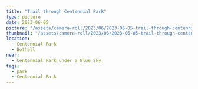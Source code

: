 ```yaml
---
title: "Trail through Centennial Park"
type: picture
date: 2023-06-05
picture: "/assets/camera-roll/2023/06/2023-06-05-trail-through-centennial-park/20230605_003843088_iOS.jpg"
thumbnail: "/assets/camera-roll/2023/06/2023-06-05-trail-through-centennial-park/20230605_003843088_iOS-thumbnail.jpg"
location:
  - Centennial Park
  - Bothell
near:
  - Centennial Park under a Blue Sky
tags:
  - park
  - Centennial Park
---
```

